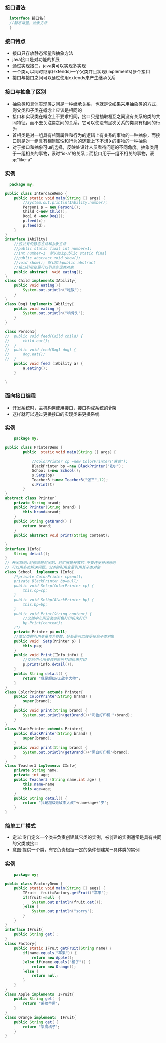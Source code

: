 ### 接口语法
```java
  interface 接口名{
  //静态常量，抽象方法
  }
```
### 接口特点
- 接口只存放静态常量和抽象方法
- java接口是对功能的扩展
- 通过实现接口，java类可以实现多实现
- 一个类可以同时继承(extends)一个父类并且实现(implements)多个接口
- 接口与接口之间可以通过使用extends来产生继承关系
### 接口与抽象了区别
- 抽象类和具体实现类之间是一种继承关系，也就是说如果采用抽象类的方式，则父类和子类在概念上应该是相同的
- 接口和实现类在概念上不要求相同，接口只是抽取相互之间没有关系的类的共同特征，而不去关注类之间的关系，它可以使没有层次关系的类具有相同的行为
- 首相类是对一组具有相同属性和行为的逻辑上有关系的事物的一种抽象，而接口则是对一组具有相同属性和行为的逻辑上下不想关的事物的一种抽象
- 对于接口和抽象可u的选择，反映处设计人员看待问题的不同角度。抽象类用于一组相关的事物，表时“is-a”的关系；而接口用于一组不相关的事物，表示“like-a”
### 实例
```java
  package my;

public class InterdaceDemo {
	public static void main(String [] args) {
		//System.out.println(IAbility.number);
		Person1 p = new Person1();
		Child c=new Child();
		Dog1 d =new Dog1();
		p.feed(c);
		p.feed(d);
	}
}
interface IAbility{
	//放公有的静态方法和抽象方法
	//public static final int number=1;
	//int number=1  默认加上public static final
	//public abstract void show();
	//void show(); 默认加上public abstract
	//接口引用变量可以引用实现类对象
	public abstract  void eating();
}
class Child implements IAbility{
	public void eating(){
		System.out.println("吃饭");
	}
}
class Dog1 implements IAbility{
	public void eating(){
		System.out.println("啃骨头");
	}
}

class Person1{
//	public void feed(Child child) {
//		child.eat();
//	}
//	public void feed(Dog1 dog) {
//		dog.eat();
//	}
	public void feed (IAbility a) {
		a.eating();
	}
	
}
```
### 面向接口编程
- 开发系统时，主机构架使用接口，接口构成系统的骨架
- 这样就可以通过更换接口的实现类来更换系统
### 实例
```java
	package my;

public class PrinterDemo {
		public	static void main(String [] args) {
			
			//ColorPrinter cp =new ColorPrinter("惠普");
			BlackPrinter bp =new BlackPrinter("戴尔");
			School s=new School();
			s.Setp(bp);
			Teacher3 t=new Teacher3("张三",12);
			s.Print(t);
		}
}
abstract class Printer{
	private String brand;
	public Printer(String brand) {
		this.brand=brand;
	}
	public String getBrand() {
		return brand;
	}
	public abstract void print(String content);
	
}
interface IInfo{
	String detail();
}
// 开闭原则:对修改是封闭的，对扩展是开放的.不要违反开闭原则
// 可以用多态解决问题。父类的引用变量引用其子类对象
class School  implements IInfo{
	/*private ColorPrinter cp=null;
	private BlackPrinter bp=null;
	public void Setcp(ColorPrinter cp) {
		this.cp=cp;
	}
	public void Setbp(BlackPrinter bp) {
		this.bp=bp;
	}
	public void Print(String content) {
		//交给中心所安装的彩色打印机来打印
		bp.Print(content);
	}*/
	private Printer p= null;
	//拿父类的引用变量作为参数，好处是可以接受任意子类对象
	public void  Setp(Printer p) {
		this.p=p;
	}
	public void Print(IInfo info) {
		//交给中心所安装的彩色打印机来打印
		p.print(info.detail());
	}
	public String detail() {
		return "我是超级w无敌李大帅";
	}
}
class ColorPrinter extends Printer{
	public ColorPrinter(String brand) {
		super(brand);
	}
	public void print(String brand) {
		System.out.println(getBrand()+"彩色打印机:"+brand);
	}
}
class BlackPrinter extends Printer{
	public BlackPrinter(String brand) {
		super(brand);
	}
	public void print(String brand) {
		System.out.println(getBrand()+"黑白打印机"+brand);
	}
}
class Teacher3 implements IInfo{
	private String name;
	private int age;
	public Teacher3 (String name,int age) {
		this.name=name;
		this.age=age; 
	}	
	public String detail() {
		return "我是超级无敌李大叔"+name+age+"岁";
	}
}

```
### 简单工厂模式
- 定义:专门定义一个类来负责创建其它类的实例，被创建的实例通常是具有共同的父类或接口
- 意图:提供一个类，有它负责根据一定的条件创建某一具体类的实例
### 实例
```java
	package my;

public class FactoryDemo {
	public static void main(String [] aegs) {
		IFruit	fruit=Factory.getFruit("苹果");
		if(fruit!=null) {
			System.out.println(fruit.get());
		}else {
			System.out.println("sorry");
		}
	}
}
interface IFruit{
	public String get();
}
class Factory{
	public static IFruit getFruit(String name) {
		if(name.equals("苹果")) {
			return new Apple();
		}else if(name.equals("橘子")) {
			return new Orange();
		}else {
			return null;
		}
	}
}
class Apple implements  IFruit{
	public String get() {
		return "采摘苹果";
	}
}
class Orange implements  IFruit{
	public String get(){
		return "采摘橘子";
	}
}

```
